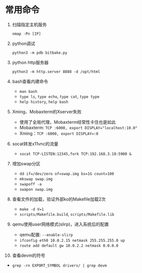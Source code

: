 # 常用命令

1. 扫描指定主机服务

   `nmap -Pn [IP]`
   
2. python调试

   `python3 -m pdb bitbake.py`

3. python http服务器

   `python3 -m http.server 8888 -d /opt/html`
   
4. bash查看内建命令

   * `man bash`
   * `type ls`, `type echo`, `type cat`, `type type`
   * `help history`, `help bash`
   
5. Xming、Mobaxterm的Xserver失败

   - 使用了全局代理，Mobaxterm经常性卡住也是如此
   - Mobaxterm: `TCP :6000, export DISPLAY="localhost:10.0"`
   - Xming：`TCP :6000, export DISPLAY=:0`
   
6. socat转发x11vnc的流量

   - `socat TCP-LISTEN:12345,fork TCP:192.168.3.10:5900 &`
   
7. 增加swap分区

   - `dd if=/dev/zero of=swap.img bs=1G count=100`
   - `mkswap swap.img`
   - `swapoff -a`
   - `swapon swap.img`
   
8. 查看文件的加载，验证外部ko的Makefile加载2次

   - `make -d V=1`
   - `scripts/Makefile.build`, `scripts/Makefile.lib`

9. qemu使用user网络模式(slirp)，进入系统后的配置

   - qemu配置: `--enable-slirp`
   - `ifconfig eth0 10.0.2.15 netmask 255.255.255.0 up`
   - `route add default gw 10.0.2.2 netmask 0.0.0.0`
   
10. 查看devm的符号

   - `grep -rn EXPORT_SYMBOL drivers/ | grep devm`
